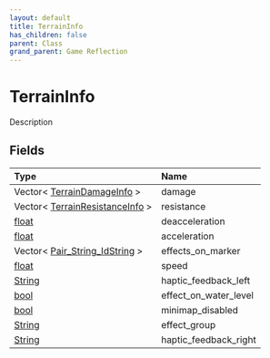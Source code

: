 ```yaml
---
layout: default
title: TerrainInfo
has_children: false
parent: Class
grand_parent: Game Reflection
---
```

# TerrainInfo
Description 

## Fields
| Type | Name |
|:-------------|:--------------|
| Vector< [TerrainDamageInfo](/game-reflection/classes/terrain_damage_info.md) > | damage |
| Vector< [TerrainResistanceInfo](/game-reflection/components/terrain_resistance_info.md) > | resistance |
| [float](/game-reflection/components/float.md) | deacceleration |
| [float](/game-reflection/components/float.md) | acceleration |
| Vector< [Pair_String_IdString](/game-reflection/classes/pair__string__id_string.md) > | effects_on_marker |
| [float](/game-reflection/components/float.md) | speed |
| [String](/game-reflection/components/string.md) | haptic_feedback_left |
| [bool](/game-reflection/components/bool.md) | effect_on_water_level |
| [bool](/game-reflection/components/bool.md) | minimap_disabled |
| [String](/game-reflection/components/string.md) | effect_group |
| [String](/game-reflection/components/string.md) | haptic_feedback_right |
